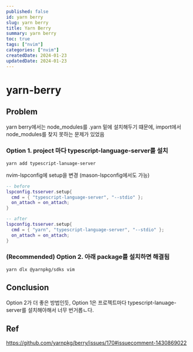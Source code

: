 ```yaml
---
published: false
id: yarn berry
slug: yarn berry
title: Yarn Berry
summary: yarn berry
toc: true
tags: ["nvim"]
categories: ["nvim"]
createdDate: 2024-01-23
updatedDate: 2024-01-23
---
```


# yarn-berry

## Problem
yarn berry에서는 node_modules를 .yarn 밑에 설치해두기 떄문에, import에서 node_modules를 찾지 못하는 문제가 있었음

### Option 1. project 마다 typescript-language-server를 설치
```shell
yarn add typescript-lanuage-server
```
nvim-lspconfig에 setup을 변경 (mason-lspconfig에서도 가능)
```lua
-- before
lspconfig.tsserver.setup{
  cmd = { "typescript-language-server", "--stdio" };
  on_attach = on_attach;
}

-- after
lspconfig.tsserver.setup{
  cmd = { "yarn", "typescript-language-server", "--stdio" };
  on_attach = on_attach;
}
```

### (Recommended) Option 2. 아래 package를 설치하면 해결됨
```shell
yarn dlx @yarnpkg/sdks vim
```

## Conclusion
Option 2가 더 좋은 방법인듯, Option 1은 프로젝트마다 typescript-lanuage-server를 설치해야해서 너무 번거롭ㄴ다.

## Ref
https://github.com/yarnpkg/berry/issues/170#issuecomment-1430869022
